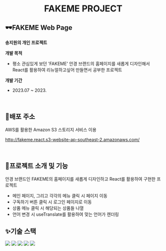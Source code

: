 <div align="center">
  
  # FAKEME PROJECT
</div>

## 🕶FAKEME Web Page

**송지원의 개인 프로젝트**<br>

**개발 목적**
- 평소 관심있게 보던 'FAKEME' 안경 브랜드의 홈페이지를 새롭게 디자인해서 React를 활용하여 리뉴얼하고싶어 만들면서 공부한 프로젝트<br>

**개발 기간**
- 2023.07 ~ 2023.

<br>

## 🔗배포 주소

AWS를 활용한 Amazon S3 스토리지 서비스 이용

<p>
  <a href="http://fakeme.react.s3-website-ap-southeast-2.amazonaws.com/" target="_blank">http://fakeme.react.s3-website-ap-southeast-2.amazonaws.com/</a>
</p>

<br>

## 📖프로젝트 소개 및 기능
<p>안경 브랜드인 FAKEME의 홈페이지를 새롭게 디자인하고 React를 활용하여 구현한 프로젝트</p>
<ul>
  <li>메인 페이지, 그리고 각각의 메뉴 클릭 시 페이지 이동</li>
  <li>구독하기 버튼 클릭 시 로그인 페이지로 이동</li>
  <li>상품 메뉴 클릭 시 해당되는 상품들 나열</li>
  <li>언어 변경 시 useTranslate를 활용하여 맞는 언어가 렌더링</li>
</ul>

## ✨기술 스택
<p>
  <img src="https://img.shields.io/badge/CSS3-1572B6?style=flat-square&logo=CSS3&logoColor=white">
  <img src="https://img.shields.io/badge/JavaScript-F7DF1E?style=flat-square&logo=JavaScript&logoColor=black">
  <img src="https://img.shields.io/badge/jquery-0769AD?style=flat-square&logo=jquery&logoColor=white">
  <img src="https://img.shields.io/badge/React-61DAFB?style=flat-square&logo=React&logoColor=black">
  <img src="https://img.shields.io/badge/Amazon S3-569A31?style=flat-square&logo=Amazon S3&logoColor=black">
</p>
